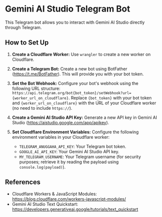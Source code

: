 # Gemini AI Studio Telegram Bot

This Telegram bot allows you to interact with Gemini AI Studio directly through Telegram.

## How to Set Up

1. **Create a Cloudflare Worker:** Use `wrangler` to create a new worker on Cloudflare.

2. **Create a Telegram Bot:** Create a new bot using BotFather (https://t.me/BotFather). This will provide you with your bot token.

3. **Set the Bot Webhook:** Configure your bot's webhook using the following URL structure: `https://api.telegram.org/bot{bot_token}/setWebhook?url={worker_url_on_cloudflare}`. Replace `{bot_token}` with your bot token and `{worker_url_on_cloudflare}` with the URL of your Cloudflare worker (no need to include `https://`).

4. **Create a Gemini AI Studio API Key:** Generate a new API key in Gemini AI Studio (https://aistudio.google.com/app/apikey).

5. **Set Cloudflare Environment Variables:** Configure the following environment variables in your Cloudflare worker:

   - `TELEGRAM_ANUGGAHA_API_KEY`: Your Telegram bot token.
   - `GOOGLE_AI_API_KEY`: Your Gemini AI Studio API key.
   - `MY_TELEGRAM_USERNAME`: Your Telegram username (for security purposes; retrieve it by reading the payload using `console.log(payload)`).


## References

- Cloudflare Workers & JavaScript Modules: https://blog.cloudflare.com/workers-javascript-modules/
- Gemini AI Studio Text Quickstart: https://developers.generativeai.google/tutorials/text_quickstart
